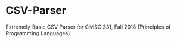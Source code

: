 # CSV-Parser
Extremely Basic CSV Parser for CMSC 331, Fall 2018 (Principles of Programming Languages)
